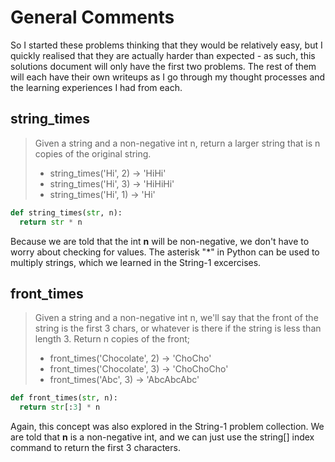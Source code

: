 # General Comments

So I started these problems thinking that they would be relatively easy, but I quickly realised that they are actually harder than expected - as such, this solutions document will only have the first two problems. The rest of them will each have their own writeups as I go through my thought processes and the learning experiences I had from each. 

## string_times 

> Given a string and a non-negative int n, return a larger string that is n copies of the original string.
> * string_times('Hi', 2) → 'HiHi'
> * string_times('Hi', 3) → 'HiHiHi'
> * string_times('Hi', 1) → 'Hi'

```python
def string_times(str, n):
  return str * n
```

Because we are told that the int __n__ will be non-negative, we don't have to worry about checking for values. The asterisk "*" in Python can be used to multiply strings, which we learned in the String-1 excercises.



## front_times

> Given a string and a non-negative int n, we'll say that the front of the string is the first 3 chars, or whatever is there if the string is less than length 3. Return n copies of the front;
> * front_times('Chocolate', 2) → 'ChoCho'
> * front_times('Chocolate', 3) → 'ChoChoCho'
> * front_times('Abc', 3) → 'AbcAbcAbc'

```python
def front_times(str, n):
  return str[:3] * n
```

Again, this concept was also explored in the String-1 problem collection. We are told that __n__ is a non-negative int, and we can just use the string[] index command to return the first 3 characters. 
